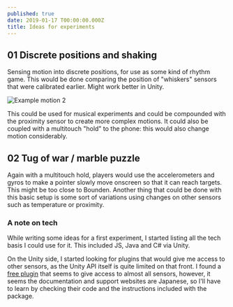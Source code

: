 ```yaml
---
published: true
date: 2019-01-17 T00:00:00.000Z
title: Ideas for experiments
--- 
```


## 01 Discrete positions and shaking

Sensing motion into discrete positions, for use as some kind of rhythm game. This would be done comparing the position of "whiskers" sensors that were calibrated earlier. Might work better in Unity.

![Example motion 2]({{site.baseurl}}/images/2019-01-21_discrete_positions.gif)

This could be used for musical experiments and could be compounded with the proximity sensor to create more complex motions. It could also be coupled with a multitouch "hold" to the phone: this would also change motion considerably.

## 02 Tug of war / marble puzzle

Again with a multitouch hold, players would use the accelerometers and gyros to make a pointer slowly move onscreen so that it can reach targets. This might be too close to Bounden. Another thing that could be done with this basic setup is some sort of variations using changes on other sensors such as temperature or proximity.

### A note on tech

While writing some ideas for a first experiment, I started listing all the tech basis I could use for it. This included JS, Java and C# via Unity.

On the Unity side, I started looking for plugins that would give me access to other sensors, as the Unity API itself is quite limited on that front. I found a [free plugin](https://assetstore.unity.com/packages/tools/gui/android-native-dialogs-and-functions-plugin-106497) that seems to give access to almost all sensors, however, it seems the documentation and support websites are Japanese, so I'll have to learn by checking their code and the instructions included with the package.